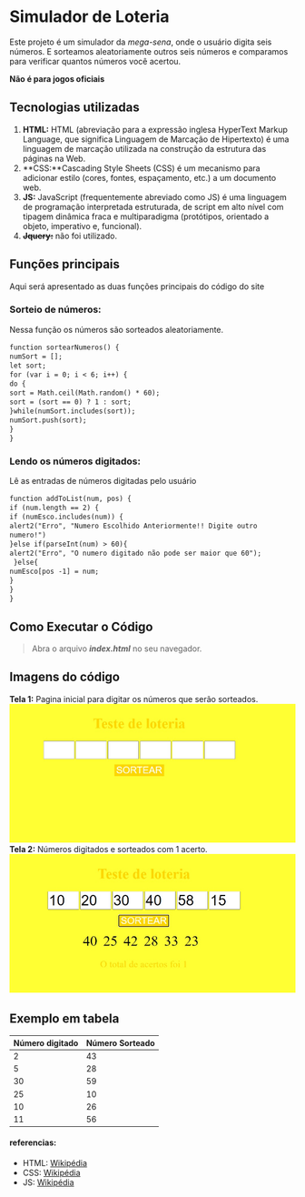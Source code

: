 # Simulador de Loteria

Este projeto é um simulador da *mega-sena*, onde o usuário digita seis números. E sorteamos aleatoriamente outros seis números e comparamos para verificar quantos números você acertou.

**Não é para jogos oficiais**

## Tecnologias utilizadas
1. **HTML:** HTML (abreviação para a expressão inglesa HyperText Markup Language, que significa Linguagem de Marcação de Hipertexto) é uma linguagem de marcação utilizada na construção da estrutura das páginas na Web.
2. **CSS:**Cascading Style Sheets (CSS) é um mecanismo para adicionar estilo (cores, fontes, espaçamento, etc.) a um documento web.
3. **JS:** JavaScript (frequentemente abreviado como JS) é uma linguagem de programação interpretada estruturada, de script em alto nível com tipagem dinâmica fraca e multiparadigma (protótipos, orientado a objeto, imperativo e, funcional).
4. ~~**Jquery:**~~ não foi utilizado.

## Funções principais
Aqui será apresentado as duas funções principais do código do site

### Sorteio de números:
Nessa função os números são sorteados aleatoriamente.
```
function sortearNumeros() {
numSort = [];
let sort;
for (var i = 0; i < 6; i++) {
do {
sort = Math.ceil(Math.random() * 60);
sort = (sort == 0) ? 1 : sort;
}while(numSort.includes(sort));
numSort.push(sort);
}
}
```
### Lendo os números digitados:
Lê as entradas de números digitadas pelo usuário

```
function addToList(num, pos) {
if (num.length == 2) {
if (numEsco.includes(num)) {
alert2("Erro", "Numero Escolhido Anteriormente!! Digite outro numero!")
}else if(parseInt(num) > 60){
alert2("Erro", "O numero digitado não pode ser maior que 60");
 }else{
numEsco[pos -1] = num;
}
}
}
```

## Como Executar o Código
>  Abra o arquivo **_index.html_** no seu navegador.


## Imagens do código
**Tela 1:** Pagina inicial para digitar os números que serão sorteados.
 ![Tela 1](imagem/1.jpg)
 **Tela 2:** Números digitados e sorteados com 1 acerto.
 ![Tela 2](imagem/2.jpg)





## Exemplo em tabela
Número digitado  | Número Sorteado|
-----------------| ---------------
     2           |      43       |
     5           |      28       |    
     30          |      59       |   
     25          |      10       |  
     10          |      26       |
     11          |      56       |

#### referencias:
* HTML: [Wikipédia](https://pt.wikipedia.org/wiki/HTML)
* CSS: [Wikipédia](https://pt.wikipedia.org/wiki/Cascading_Style_Sheets)
* JS: [Wikipédia](https://pt.wikipedia.org/wiki/JavaScript)
